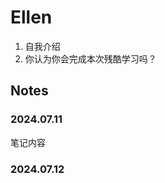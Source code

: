 # Ellen

1. 自我介绍
2. 你认为你会完成本次残酷学习吗？

## Notes

<!-- Content_START -->

### 2024.07.11

笔记内容

### 2024.07.12

<!-- Content_END -->
